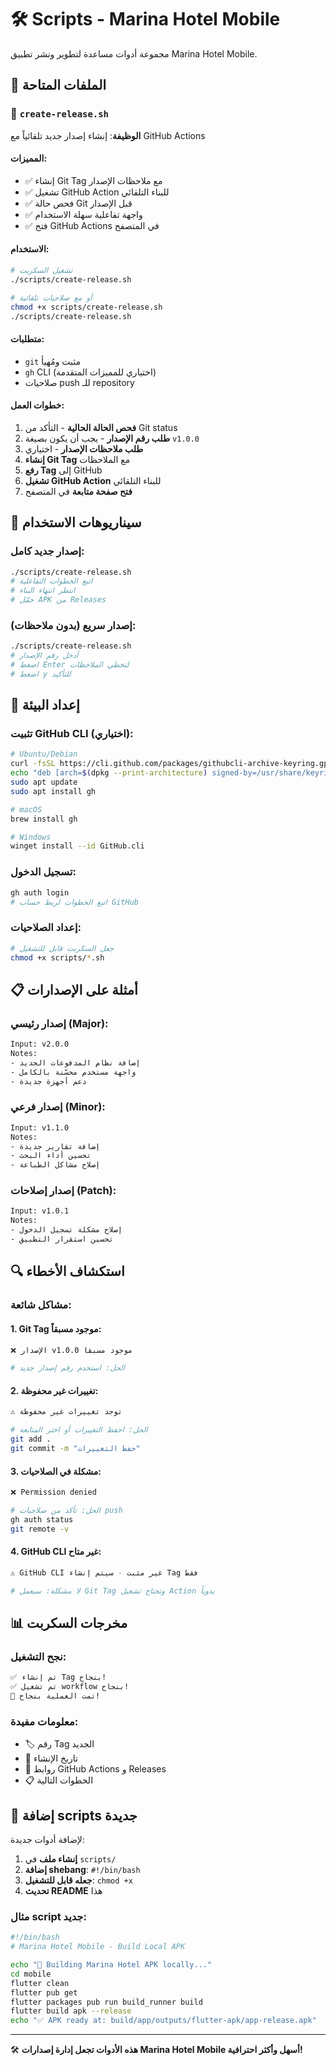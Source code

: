 # 🛠️ Scripts - Marina Hotel Mobile

مجموعة أدوات مساعدة لتطوير ونشر تطبيق Marina Hotel Mobile.

## 📁 الملفات المتاحة

### 🚀 `create-release.sh`
**الوظيفة**: إنشاء إصدار جديد تلقائياً مع GitHub Actions

#### المميزات:
- ✅ إنشاء Git Tag مع ملاحظات الإصدار
- ✅ تشغيل GitHub Action للبناء التلقائي  
- ✅ فحص حالة Git قبل الإصدار
- ✅ واجهة تفاعلية سهلة الاستخدام
- ✅ فتح GitHub Actions في المتصفح

#### الاستخدام:
```bash
# تشغيل السكربت
./scripts/create-release.sh

# أو مع صلاحيات تلقائية
chmod +x scripts/create-release.sh
./scripts/create-release.sh
```

#### متطلبات:
- `git` مثبت ومُهيأ
- `gh` CLI (اختياري للمميزات المتقدمة)
- صلاحيات push للـ repository

#### خطوات العمل:
1. **فحص الحالة الحالية** - التأكد من Git status
2. **طلب رقم الإصدار** - يجب أن يكون بصيغة `v1.0.0`
3. **طلب ملاحظات الإصدار** - اختياري
4. **إنشاء Git Tag** مع الملاحظات
5. **رفع Tag** إلى GitHub
6. **تشغيل GitHub Action** للبناء التلقائي
7. **فتح صفحة متابعة** في المتصفح

## 🎯 سيناريوهات الاستخدام

### إصدار جديد كامل:
```bash
./scripts/create-release.sh
# اتبع الخطوات التفاعلية
# انتظر انتهاء البناء
# حمّل APK من Releases
```

### إصدار سريع (بدون ملاحظات):
```bash
./scripts/create-release.sh
# أدخل رقم الإصدار
# اضغط Enter لتخطي الملاحظات
# اضغط y للتأكيد
```

## 🔧 إعداد البيئة

### تثبيت GitHub CLI (اختياري):
```bash
# Ubuntu/Debian
curl -fsSL https://cli.github.com/packages/githubcli-archive-keyring.gpg | sudo dd of=/usr/share/keyrings/githubcli-archive-keyring.gpg
echo "deb [arch=$(dpkg --print-architecture) signed-by=/usr/share/keyrings/githubcli-archive-keyring.gpg] https://cli.github.com/packages stable main" | sudo tee /etc/apt/sources.list.d/github-cli.list > /dev/null
sudo apt update
sudo apt install gh

# macOS
brew install gh

# Windows
winget install --id GitHub.cli
```

### تسجيل الدخول:
```bash
gh auth login
# اتبع الخطوات لربط حساب GitHub
```

### إعداد الصلاحيات:
```bash
# جعل السكربت قابل للتشغيل
chmod +x scripts/*.sh
```

## 📋 أمثلة على الإصدارات

### إصدار رئيسي (Major):
```bash
Input: v2.0.0
Notes: 
- إضافة نظام المدفوعات الجديد
- واجهة مستخدم محسّنة بالكامل
- دعم أجهزة جديدة
```

### إصدار فرعي (Minor):
```bash
Input: v1.1.0
Notes:
- إضافة تقارير جديدة
- تحسين أداء البحث
- إصلاح مشاكل الطباعة
```

### إصدار إصلاحات (Patch):
```bash
Input: v1.0.1
Notes:
- إصلاح مشكلة تسجيل الدخول
- تحسين استقرار التطبيق
```

## 🔍 استكشاف الأخطاء

### مشاكل شائعة:

#### 1. Git Tag موجود مسبقاً:
```bash
❌ الإصدار v1.0.0 موجود مسبقاً

# الحل: استخدم رقم إصدار جديد
```

#### 2. تغييرات غير محفوظة:
```bash
⚠️ توجد تغييرات غير محفوظة

# الحل: احفظ التغييرات أو اختر المتابعة
git add .
git commit -m "حفظ التغييرات"
```

#### 3. مشكلة في الصلاحيات:
```bash
❌ Permission denied

# الحل: تأكد من صلاحيات push
gh auth status
git remote -v
```

#### 4. GitHub CLI غير متاح:
```bash
⚠️ GitHub CLI غير مثبت - سيتم إنشاء Tag فقط

# لا مشكلة: سيعمل Git Tag وتحتاج تشغيل Action يدوياً
```

## 📊 مخرجات السكربت

### نجح التشغيل:
```bash
✅ تم إنشاء Tag بنجاح!
✅ تم تشغيل workflow بنجاح!
🎉 تمت العملية بنجاح!
```

### معلومات مفيدة:
- 🏷️ رقم Tag الجديد  
- 📅 تاريخ الإنشاء
- 🔗 روابط GitHub Actions و Releases
- 📋 الخطوات التالية

## 🚀 إضافة scripts جديدة

لإضافة أدوات جديدة:

1. **إنشاء ملف** في `scripts/`
2. **إضافة shebang**: `#!/bin/bash`
3. **جعله قابل للتشغيل**: `chmod +x`
4. **تحديث README** هذا

### مثال script جديد:
```bash
#!/bin/bash
# Marina Hotel Mobile - Build Local APK

echo "🏨 Building Marina Hotel APK locally..."
cd mobile
flutter clean
flutter pub get
flutter packages pub run build_runner build
flutter build apk --release
echo "✅ APK ready at: build/app/outputs/flutter-apk/app-release.apk"
```

---

🛠️ **هذه الأدوات تجعل إدارة إصدارات Marina Hotel Mobile أسهل وأكثر احترافية!**